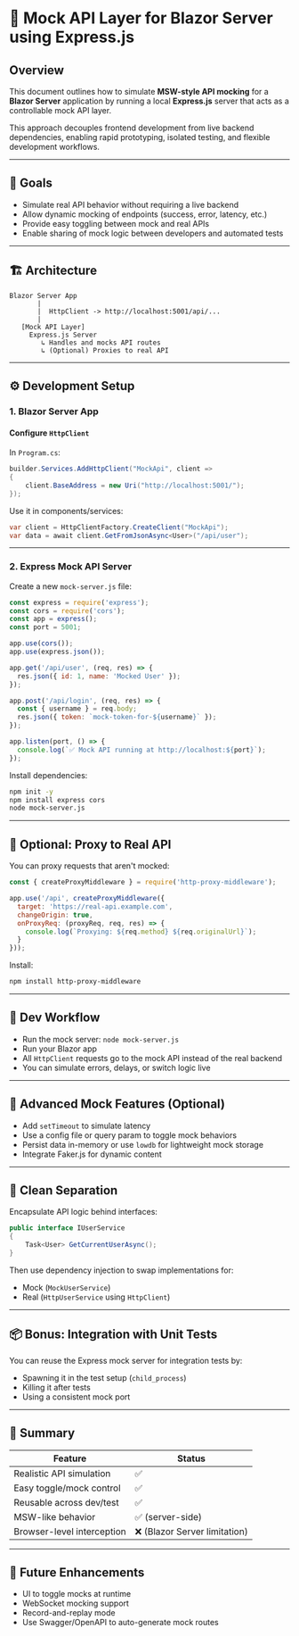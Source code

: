 # 🧪 Mock API Layer for Blazor Server using Express.js

## Overview

This document outlines how to simulate **MSW-style API mocking** for a **Blazor Server** application by running a local **Express.js** server that acts as a controllable mock API layer.

This approach decouples frontend development from live backend dependencies, enabling rapid prototyping, isolated testing, and flexible development workflows.

---

## 🎯 Goals

- Simulate real API behavior without requiring a live backend
- Allow dynamic mocking of endpoints (success, error, latency, etc.)
- Provide easy toggling between mock and real APIs
- Enable sharing of mock logic between developers and automated tests

---

## 🏗️ Architecture

```
Blazor Server App
       |
       |  HttpClient -> http://localhost:5001/api/...
       |
   [Mock API Layer]
     Express.js Server
        ↳ Handles and mocks API routes
        ↳ (Optional) Proxies to real API
```

---

## ⚙️ Development Setup

### 1. Blazor Server App

#### Configure `HttpClient`

In `Program.cs`:

```csharp
builder.Services.AddHttpClient("MockApi", client =>
{
    client.BaseAddress = new Uri("http://localhost:5001/");
});
```

Use it in components/services:

```csharp
var client = HttpClientFactory.CreateClient("MockApi");
var data = await client.GetFromJsonAsync<User>("/api/user");
```

---

### 2. Express Mock API Server

Create a new `mock-server.js` file:

```javascript
const express = require('express');
const cors = require('cors');
const app = express();
const port = 5001;

app.use(cors());
app.use(express.json());

app.get('/api/user', (req, res) => {
  res.json({ id: 1, name: 'Mocked User' });
});

app.post('/api/login', (req, res) => {
  const { username } = req.body;
  res.json({ token: `mock-token-for-${username}` });
});

app.listen(port, () => {
  console.log(`✅ Mock API running at http://localhost:${port}`);
});
```

Install dependencies:

```bash
npm init -y
npm install express cors
node mock-server.js
```

---

## 🔄 Optional: Proxy to Real API

You can proxy requests that aren't mocked:

```javascript
const { createProxyMiddleware } = require('http-proxy-middleware');

app.use('/api', createProxyMiddleware({
  target: 'https://real-api.example.com',
  changeOrigin: true,
  onProxyReq: (proxyReq, req, res) => {
    console.log(`Proxying: ${req.method} ${req.originalUrl}`);
  }
}));
```

Install:
```bash
npm install http-proxy-middleware
```

---

## 🧰 Dev Workflow

- Run the mock server: `node mock-server.js`
- Run your Blazor app
- All `HttpClient` requests go to the mock API instead of the real backend
- You can simulate errors, delays, or switch logic live

---

## 🧪 Advanced Mock Features (Optional)

- Add `setTimeout` to simulate latency
- Use a config file or query param to toggle mock behaviors
- Persist data in-memory or use `lowdb` for lightweight mock storage
- Integrate Faker.js for dynamic content

---

## 🧼 Clean Separation

Encapsulate API logic behind interfaces:

```csharp
public interface IUserService
{
    Task<User> GetCurrentUserAsync();
}
```

Then use dependency injection to swap implementations for:
- Mock (`MockUserService`)
- Real (`HttpUserService` using `HttpClient`)

---

## 📦 Bonus: Integration with Unit Tests

You can reuse the Express mock server for integration tests by:
- Spawning it in the test setup (`child_process`)
- Killing it after tests
- Using a consistent mock port

---

## 📍 Summary

| Feature                   | Status     |
|--------------------------|------------|
| Realistic API simulation | ✅          |
| Easy toggle/mock control | ✅          |
| Reusable across dev/test | ✅          |
| MSW-like behavior        | ✅ (server-side) |
| Browser-level interception | ❌ (Blazor Server limitation) |

---

## 🚀 Future Enhancements

- UI to toggle mocks at runtime
- WebSocket mocking support
- Record-and-replay mode
- Use Swagger/OpenAPI to auto-generate mock routes
